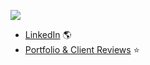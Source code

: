 ![](hey.gif)

- [LinkedIn](https://www.linkedin.com/in/khavnguyen/) 🌎  
- [Portfolio & Client Reviews](https://twitter.com/i/events/1187846378233294848) ⭐️ 
